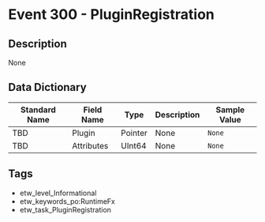 # Event 300 - PluginRegistration

## Description
None

## Data Dictionary
|Standard Name|Field Name|Type|Description|Sample Value|
|---|---|---|---|---|
|TBD|Plugin|Pointer|None|`None`|
|TBD|Attributes|UInt64|None|`None`|

## Tags
* etw_level_Informational
* etw_keywords_po:RuntimeFx
* etw_task_PluginRegistration